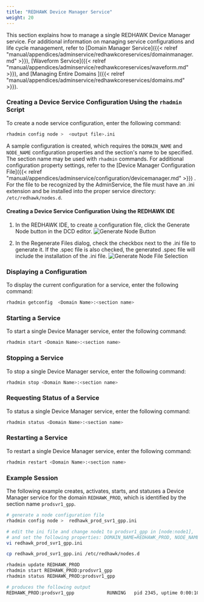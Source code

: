 ```yaml
---
title: "REDHAWK Device Manager Service"
weight: 20
---
```


This section explains how to manage a single REDHAWK Device Manager service.  For additional information on managing service configurations and life cycle management, refer to [Domain Manager Service]({{< relref "manual/appendices/adminservice/redhawkcoreservices/domainmanager.md" >}}),
 [Waveform Service]({{< relref "manual/appendices/adminservice/redhawkcoreservices/waveform.md" >}}), and [Managing Entire Domains ]({{< relref "manual/appendices/adminservice/redhawkcoreservices/domains.md" >}}).



### Creating a Device Service Configuration Using the `rhadmin` Script

To create a node service configuration, enter the following command:

```sh
rhadmin config node >  <output file>.ini
```
A sample configuration is created, which requires the `DOMAIN_NAME` and `NODE_NAME` configuration properties and the section's name to be specified. The section name may be used with `rhadmin` commands. For additional configuration property settings, refer to the [Device Manager Configuration File]({{< relref "manual/appendices/adminservice/configuration/devicemanager.md" >}}) . For the file to be recognized by the AdminService, the file must have an .ini extension and be installed into the proper service directory: `/etc/redhawk/nodes.d`.  

#### Creating a Device Service Configuration Using the REDHAWK IDE

1. In the REDHAWK IDE, to create a configuration file, click the Generate Node button in the DCD editor.
![Generate Node Button](../../../../images/GenerateNodeButton.png)

2. In the Regenerate Files dialog, check the checkbox next to the .ini file to generate it. If the .spec file is also checked, the generated .spec file will include the installation of the .ini file.
![Generate Node File Selection](../../../../images/GenerateNodeSelectIni.png)


### Displaying a Configuration

To display the current configuration for a service, enter the following command:

```sh
rhadmin getconfig  <Domain Name>:<section name>
```

### Starting a Service

To start a single Device Manager service, enter the following command:

```sh
rhadmin start <Domain Name>:<section name>
```

### Stopping a Service

To stop a single Device Manager service, enter the following command:

```sh
rhadmin stop <Domain Name>:<section name>
```

### Requesting Status of a Service

To status a single Device Manager service, enter the following command:

```sh
rhadmin status <Domain Name>:<section name>
```

### Restarting a Service

To restart a single Device Manager service, enter the following command:

```sh
rhadmin restart <Domain Name>:<section name>
```

### Example Session

The following example creates, activates, starts, and statuses a Device Manager service for the domain `REDHAWK_PROD`, which is identified by the section name `prodsvr1_gpp`.

```sh
# generate a node configuration file
rhadmin config node >  redhawk_prod_svr1_gpp.ini

# edit the ini file and change node1 to prodsvr1_gpp in [node:node1],
# and set the following properties: DOMAIN_NAME=REDHAWK_PROD, NODE_NAME=ProdSvr1_GPP
vi redhawk_prod_svr1_gpp.ini

cp redhawk_prod_svr1_gpp.ini /etc/redhawk/nodes.d

rhadmin update REDHAWK_PROD
rhadmin start REDHAWK_PROD:prodsvr1_gpp
rhadmin status REDHAWK_PROD:prodsvr1_gpp

# produces the following output
REDHAWK_PROD:prodsvr1_gpp            RUNNING   pid 2345, uptime 0:00:10
```
